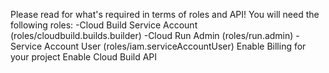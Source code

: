 Please read for what's required in terms of roles and API!
You will need the following roles:
  -Cloud Build Service Account (roles/cloudbuild.builds.builder)
  -Cloud Run Admin (roles/run.admin)
  -Service Account User (roles/iam.serviceAccountUser)
Enable Billing for your project
Enable Cloud Build API
